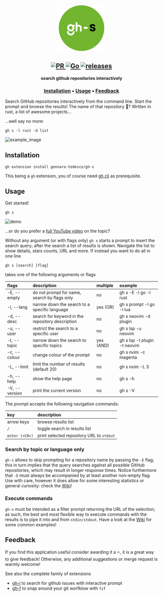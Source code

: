 <h1 align="center">
  <br>
  <img width="150" height="150" src="gh-s-logo.png">
  <br>
</h1>

<h2 align="center">
  <a href="#" onclick="return false;">
    <img alt="PR" src="https://img.shields.io/badge/PRs-welcome-brightgreen.svg?style=flat"/>
  </a>
  <a href="https://golang.org/">
    <img alt="Go" src="https://img.shields.io/badge/go-%2300ADD8.svg?&style=flat&logo=go&logoColor=white"/>
  </a>
  <a href="https://github.com/gennaro-tedesco/gh-s/releases">
    <img alt="releases" src="https://img.shields.io/github/release/gennaro-tedesco/gh-s"/>
  </a>
</h2>

<h4 align="center">search github repositories interactively</h4>
<h3 align="center">
  <a href="#Installation">Installation</a> •
  <a href="#Usage">Usage</a> •
  <a href="#Feedback">Feedback</a>
</h3>

Search GitHub repositories interactively from the command line. Start the prompt and browse the results! The name of that repository 🤔? Written in rust, a list of awesome projects...

...well say no more:
```
gh s -l rust -d list
```

<img alt="example_image" src="https://user-images.githubusercontent.com/15387611/151635859-4a8a2200-b000-4e03-888a-2dc8ddcef009.png">

## Installation
```
gh extension install gennaro-tedesco/gh-s
```
This being a `gh` extension, you of course need [gh cli](https://github.com/cli/cli) as prerequisite.

## Usage
Get started!
```
gh s
```

![demo](https://user-images.githubusercontent.com/15387611/151630538-07574523-662a-4e74-b117-4afec38794ad.gif)

...or do you prefer a [full YouTube video](https://www.youtube.com/watch?v=JbG_mLsbw24) on the topic?

Without any argument (or with flags only) `gh s` starts a prompt to insert the search query; after the search a list of results is shown. Navigate the list to show details, stars counts, URL and more. If instead you want to do all in one line
```
gh s [search] [flag]
```
takes one of the following arguments or flags

| flags         | description                                      | multiple  | example                      |
| :------------ | :----------------------------------------------- | :-------- | :--------------------------- |
| -E, --empty   | do not prompt for name, search by flags only     | no        | gh s -E -l go -l rust        |
| -l, --lang    | narrow down the search to a specific language    | yes (OR)  | gh s prompt -l go -l lua     |
| -d, --desc    | search for keyword in the repository description | no        | gh s neovim -d plugin        |
| -u, --user    | restrict the search to a specific user           | no        | gh s lsp -u neovim           |
| -t, --topic   | narrow down the search to specific topics        | yes (AND) | gh s lsp -t plugin -t neovim |
| -c, --colour  | change colour of the prompt                      | no        | gh s nvim -c magenta         |
| -L, --limit   | limit the number of results (default 20)         | no        | gh s nvim -L 3               |
| -h, --help    | show the help page                               | no        | gh s -h                      |
| -V, --version | print the current version                        | no        | gh s -V                      |

The prompt accepts the following navigation commands:

| key            | description                               |
| :------------- | :---------------------------------------- |
| arrow keys     | browse results list                       |
| `/`            | toggle search in results list             |
| `enter (<CR>)` | print selected repository URL to `stdout` |

### Search by topic or language only
`gh-s` allows to skip prompting for a repository name by passing the `-E` flag; this in turn implies that the query searches against all possible GitHub repositories, which may result in longer response times. Notice furthermore that `-E` must always be accompanied by at least another non-empty flag. Use with care, however it does allow for some interesting statistics or general curiosity: check the [Wiki](https://github.com/gennaro-tedesco/gh-s/wiki/Common-queries)!

### Execute commands
`gh-s` must be intended as a filter prompt returning the URL of the selection; as such, the best and most flexible way to execute commands with the results is to pipe it into and from `stdin/stdout`. Have a look at the [Wiki](https://github.com/gennaro-tedesco/gh-s/wiki/Execute-commands) for some common examples!

## Feedback
If you find this application useful consider awarding it a ⭐, it is a great way to give feedback! Otherwise, any additional suggestions or merge request is warmly welcome!

See also the complete family of extensions
- [gh-i](https://github.com/gennaro-tedesco/gh-i) to search for github issues with interactive prompt
- [gh-f](https://github.com/gennaro-tedesco/gh-f) to snap around your git worfklow with `fzf`
